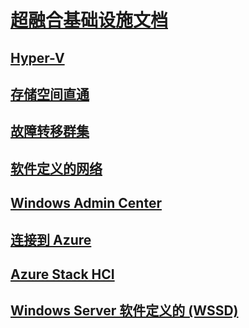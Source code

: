 # [超融合基础设施文档](index.yml)
## [Hyper-V](../virtualization/hyper-v/index.md)
## [存储空间直通](../storage/storage-spaces/storage-spaces-direct-overview.md)
## [故障转移群集](../failover-clustering/failover-clustering-overview.md)
## [软件定义的网络](https://docs.microsoft.com/windows-server/networking/sdn/)
## [Windows Admin Center](../manage/windows-admin-center/overview.md)
## [连接到 Azure](../azure-hybrid-services/index.md)
## [Azure Stack HCI](https://docs.microsoft.com/azure-stack/operator/azure-stack-hci-overview)
## [Windows Server 软件定义的 (WSSD)](https://www.microsoft.com/en-us/cloud-platform/software-defined-datacenter)
